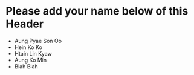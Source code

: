 # Please add your name below of this Header

- Aung Pyae Son Oo
- Hein Ko Ko
- Htain Lin Kyaw
- Aung Ko Min
- Blah Blah